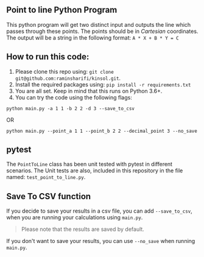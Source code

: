 ## Point to line Python Program

This python program will get two distinct input and outputs the line which
passes through these points. The points should be in *Cartesian* coordinates.
The output will be a string in the following format: `A * X + B * Y = C`

## How to run this code:

1. Please clone this repo using:
   `git clone git@github.com:raminsharifi/kinsol.git`.
2. Install the required packages using: `pip install -r requirements.txt`
3. You are all set. Keep in mind that this runs on Python 3.6+.
4. You can try the code using the following flags:

```
python main.py -a 1 1 -b 2 2 -d 3 --save_to_csv
```

OR

```
python main.py --point_a 1 1 --point_b 2 2 --decimal_point 3 --no_save
```

## pytest

The `PointToLine` class has been unit tested with pytest in different
scenarios. The Unit tests are also, included in this repository in the file
named: `test_point_to_line.py`.

## Save To CSV function

If you decide to save your results in a csv file, you can add `--save_to_csv`,
when you are running your calculations using `main.py`.
> Please note that the results are saved by default.

If you don't want to save your results, you can use `--no_save` when running
`main.py`.
